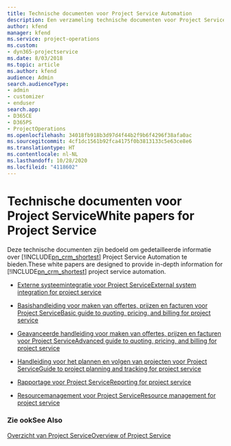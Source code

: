```yaml
---
title: Technische documenten voor Project Service Automation
description: Een verzameling technische documenten voor Project Service
author: kfend
manager: kfend
ms.service: project-operations
ms.custom:
- dyn365-projectservice
ms.date: 8/03/2018
ms.topic: article
ms.author: kfend
audience: Admin
search.audienceType:
- admin
- customizer
- enduser
search.app:
- D365CE
- D365PS
- ProjectOperations
ms.openlocfilehash: 34018fb918b3d97d4f44b2f9b6f4296f38afa0ac
ms.sourcegitcommit: 4cf1dc1561b92fca4175f0b3813133c5e63ce8e6
ms.translationtype: HT
ms.contentlocale: nl-NL
ms.lasthandoff: 10/28/2020
ms.locfileid: "4118602"
---
```

# <a name="white-papers-for-project-service"></a><span data-ttu-id="c942e-103">Technische documenten voor Project Service</span><span class="sxs-lookup"><span data-stu-id="c942e-103">White papers for Project Service</span></span>

<span data-ttu-id="c942e-104">Deze technische documenten zijn bedoeld om gedetailleerde informatie over [!INCLUDE[pn_crm_shortest](../includes/pn-crm-shortest.md)] Project Service Automation te bieden.</span><span class="sxs-lookup"><span data-stu-id="c942e-104">These white papers are designed to provide in-depth information for [!INCLUDE[pn_crm_shortest](../includes/pn-crm-shortest.md)] project service automation.</span></span>

-   [<span data-ttu-id="c942e-105">Externe systeemintegratie voor Project Service</span><span class="sxs-lookup"><span data-stu-id="c942e-105">External system integration for project service</span></span>](https://go.microsoft.com/fwlink/?LinkId=825445)

-   [<span data-ttu-id="c942e-106">Basishandleiding voor maken van offertes, prijzen en facturen voor Project Service</span><span class="sxs-lookup"><span data-stu-id="c942e-106">Basic guide to quoting, pricing, and billing for project service</span></span>](https://go.microsoft.com/fwlink/?LinkId=825241)

-   [<span data-ttu-id="c942e-107">Geavanceerde handleiding voor maken van offertes, prijzen en facturen voor Project Service</span><span class="sxs-lookup"><span data-stu-id="c942e-107">Advanced guide to quoting, pricing, and billing for project service</span></span>](https://go.microsoft.com/fwlink/?LinkId=825242)

-   [<span data-ttu-id="c942e-108">Handleiding voor het plannen en volgen van projecten voor Project Service</span><span class="sxs-lookup"><span data-stu-id="c942e-108">Guide to project planning and tracking for project service</span></span>](https://go.microsoft.com/fwlink/?LinkId=825243)

-   [<span data-ttu-id="c942e-109">Rapportage voor Project Service</span><span class="sxs-lookup"><span data-stu-id="c942e-109">Reporting for project service</span></span>](https://go.microsoft.com/fwlink/?LinkId=825446)

-   [<span data-ttu-id="c942e-110">Resourcemanagement voor Project Service</span><span class="sxs-lookup"><span data-stu-id="c942e-110">Resource management for project service</span></span>](https://go.microsoft.com/fwlink/?LinkId=825244)

### <a name="see-also"></a><span data-ttu-id="c942e-111">Zie ook</span><span class="sxs-lookup"><span data-stu-id="c942e-111">See Also</span></span>
 [<span data-ttu-id="c942e-112">Overzicht van Project Service</span><span class="sxs-lookup"><span data-stu-id="c942e-112">Overview of Project Service</span></span>](../psa/overview.md)
